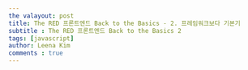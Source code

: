```yaml
---
the valayout: post
title: The RED 프론트엔드 Back to the Basics - 2. 프레임워크보다 기본기
subtitle : The RED 프론트엔드 Back to the Basics 2
tags: [javascript]
author: Leena Kim
comments : true
---
```


